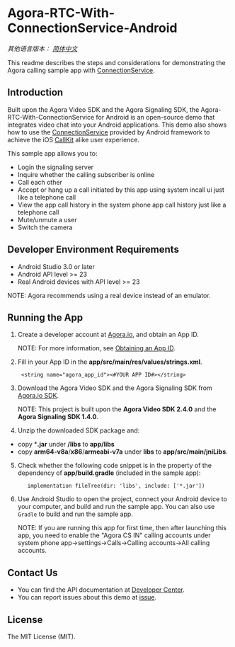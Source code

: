 # Agora-RTC-With-ConnectionService-Android

*其他语言版本： [简体中文](README.zh.md)*

This readme describes the steps and considerations for demonstrating the Agora calling sample app with [ConnectionService](https://developer.android.com/reference/android/telecom/ConnectionService).

## Introduction

Built upon the Agora Video SDK and the Agora Signaling SDK, the Agora-RTC-With-ConnectionService for Android is an open-source demo that integrates video chat into your Android applications. This demo also shows how to use the [ConnectionService](https://developer.android.com/reference/android/telecom/ConnectionService) provided by Android framework to achieve the iOS [CallKit](https://developer.apple.com/documentation/callkit) alike user experience.

This sample app allows you to:

- Login the signaling server
- Inquire whether the calling subscriber is online
- Call each other
- Accept or hang up a call initiated by this app using system incall ui just like a telephone call
- View the app call history in the system phone app call history just like a telephone call
- Mute/unmute a user
- Switch the camera

## Developer Environment Requirements

- Android Studio 3.0 or later
- Android API level >= 23
- Real Android devices with API level >= 23

NOTE: Agora recommends using a real device instead of an emulator.

## Running the App
1. Create a developer account at [Agora.io](https://dashboard.agora.io/signin/), and obtain an App ID.

   NOTE: For more information, see [Obtaining an App ID](https://docs.agora.io/en/Signaling/key_signaling?platform=All%20Platforms#how-to-get-and-use-an-app-id).

2. Fill in your App ID in the **app/src/main/res/values/strings.xml**.


        <string name="agora_app_id"><#YOUR APP ID#></string>

3. Download the Agora Video SDK and the Agora Signaling SDK from [Agora.io SDK](https://docs.agora.io/en/Agora%20Platform/downloads).

   NOTE: This project is built upon the **Agora Video SDK 2.4.0** and the **Agora Signaling SDK 1.4.0**.

4. Unzip the downloaded SDK package and:

  - copy ***.jar** under **/libs** to **app/libs**
  - copy **arm64-v8a**/**x86**/**armeabi-v7a** under **libs** to **app/src/main/jniLibs**.

5. Check whether the following code snippet is in the property of the dependency of **app/build.gradle** (included in the sample app):

          implementation fileTree(dir: 'libs', include: ['*.jar'])

6. Use Android Studio to open the project, connect your Android device to your computer, and build and run the sample app. You can also use `Gradle` to build and run the sample app.

   NOTE: If you are running this app for first time, then after launching this app, you need to enable the "Agora CS IN" calling accounts under system phone app->settings->Calls->Calling accounts->All calling accounts. 

## Contact Us

- You can find the API documentation at [Developer Center](https://docs.agora.io/en/).
- You can report issues about this demo at [issue](https://github.com/AgoraIO/Advanced-Video/issues).

## License

The MIT License (MIT).
